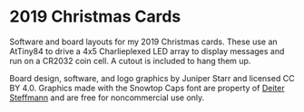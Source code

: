# 2019 Christmas Cards

Software and board layouts for my 2019 Christmas cards. These use an AtTiny84 to drive a 4x5 Charlieplexed LED array to display messages and run on a CR2032 coin cell. A cutout is included to hang them up.

Board design, software, and logo graphics by Juniper Starr and licensed CC BY 4.0. Graphics made with the Snowtop Caps font are property of [Deiter Steffmann](http://www.steffmann.de) and are free for noncommercial use only.
